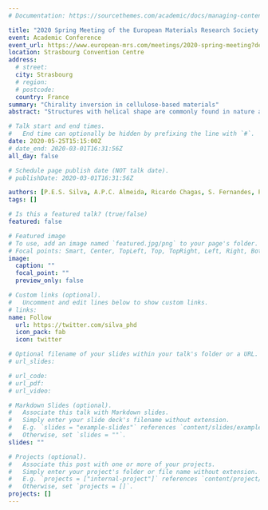 ```yaml
---
# Documentation: https://sourcethemes.com/academic/docs/managing-content/

title: "2020 Spring Meeting of the European Materials Research Society (E-MRS)"
event: Academic Conference
event_url: https://www.european-mrs.com/meetings/2020-spring-meeting?destination=node/2129
location: Strasbourg Convention Centre
address:
  # street:
  city: Strasbourg
  # region:
  # postcode:
  country: France
summary: "Chirality inversion in cellulose-based materials"
abstract: "Structures with helical shape are commonly found in nature at many scales, ranging from plant tendrils to molecules. Many organisms take advantage of the helical shape to fold, propel and assemble in a “smart” way. For instance, seeds of Erodium use a peculiar mechanism to seed dispersal. Seeds have the capability of drilling in the ground by undertaking several cycles of winding and unwinding. In animals, the cuticula of some beetles exhibits an iridescent cholesteric structure with a selective reflection of left circularly polarised light and transmission of right circularly polarised (RCP) light. Inspired by how helicity arises in nature, we investigated the mechanisms ruling the shaping of structures, which can find potential applications in micro and nanorobotics, soft-electronics and nanophotonics."

# Talk start and end times.
#   End time can optionally be hidden by prefixing the line with `#`.
date: 2020-05-25T15:15:00Z
# date_end: 2020-03-01T16:31:56Z
all_day: false

# Schedule page publish date (NOT talk date).
# publishDate: 2020-03-01T16:31:56Z

authors: [P.E.S. Silva, A.P.C. Almeida, Ricardo Chagas, S. Fernandes, P.L. Almeida, M.H. Godinho]
tags: []

# Is this a featured talk? (true/false)
featured: false

# Featured image
# To use, add an image named `featured.jpg/png` to your page's folder. 
# Focal points: Smart, Center, TopLeft, Top, TopRight, Left, Right, BottomLeft, Bottom, BottomRight.
image:
  caption: ""
  focal_point: ""
  preview_only: false

# Custom links (optional).
#   Uncomment and edit lines below to show custom links.
# links:
name: Follow
  url: https://twitter.com/silva_phd
  icon_pack: fab
  icon: twitter

# Optional filename of your slides within your talk's folder or a URL.
# url_slides:

# url_code:
# url_pdf:
# url_video:

# Markdown Slides (optional).
#   Associate this talk with Markdown slides.
#   Simply enter your slide deck's filename without extension.
#   E.g. `slides = "example-slides"` references `content/slides/example-slides.md`.
#   Otherwise, set `slides = ""`.
slides: ""

# Projects (optional).
#   Associate this post with one or more of your projects.
#   Simply enter your project's folder or file name without extension.
#   E.g. `projects = ["internal-project"]` references `content/project/deep-learning/index.md`.
#   Otherwise, set `projects = []`.
projects: []
---
```

